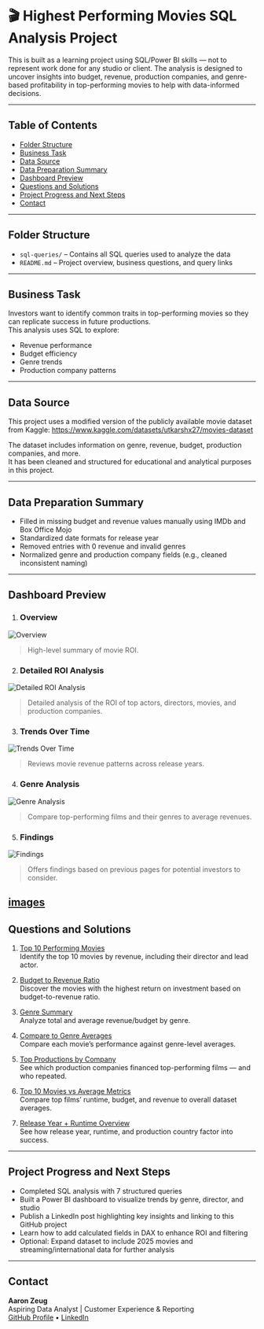# 🎬 Highest Performing Movies SQL Analysis Project

This is built as a learning project using SQL/Power BI skills — not to represent work done for any studio or client.
The analysis is designed to uncover insights into budget, revenue, production companies, and genre-based profitability 
in top-performing movies to help with data-informed decisions. 

---

## Table of Contents

- [Folder Structure](#folder-structure)
- [Business Task](#business-task)
- [Data Source](#data-source)
- [Data Preparation Summary](#data-preparation-summary)
- [Dashboard Preview](#dashboard-preview)
- [Questions and Solutions](#questions-and-solutions)
- [Project Progress and Next Steps](#project-progress-and-next-steps)
- [Contact](#contact)

---

## Folder Structure

- `sql-queries/` – Contains all SQL queries used to analyze the data
- `README.md` – Project overview, business questions, and query links

---

## Business Task

Investors want to identify common traits in top-performing movies so they can replicate success in future productions.  
This analysis uses SQL to explore:
- Revenue performance
- Budget efficiency
- Genre trends
- Production company patterns
---
## Data Source

This project uses a modified version of the publicly available movie dataset from Kaggle:
<https://www.kaggle.com/datasets/utkarshx27/movies-dataset>

The dataset includes information on genre, revenue, budget, production companies, and more.  
It has been cleaned and structured for educational and analytical purposes in this project.

---

##  Data Preparation Summary

- Filled in missing budget and revenue values manually using IMDb and Box Office Mojo 
- Standardized date formats for release year
- Removed entries with 0 revenue and invalid genres
- Normalized genre and production company fields (e.g., cleaned inconsistent naming)
  
---

## Dashboard Preview

1. ### Overview  
![Overview](images/Overview.png)  
> High-level summary of movie ROI.

2. ### Detailed ROI Analysis  
![Detailed ROI Analysis](images/Detailed_ROI_Analysis.png)  
> Detailed analysis of the ROI of top actors, directors, movies, and production companies.

3. ### Trends Over Time  
![Trends Over Time](images/Trends_Over_Time.png)  
> Reviews movie revenue patterns across release years.

4. ### Genre Analysis  
![Genre Analysis](images/Genre_Analysis.png)  
> Compare top-performing films and their genres to average revenues.

5. ### Findings  
![Findings](images/Findings.png)  
> Offers findings based on previous pages for potential investors to consider.

[images](/images)
---
## Questions and Solutions

1. [Top 10 Performing Movies](sql-queries/top_movies.sql)  
   Identify the top 10 movies by revenue, including their director and lead actor.

2. [Budget to Revenue Ratio](sql-queries/budget_ratio.sql)  
   Discover the movies with the highest return on investment based on budget-to-revenue ratio.

3. [Genre Summary](sql-queries/genre_summary.sql)  
   Analyze total and average revenue/budget by genre.

4. [Compare to Genre Averages](sql-queries/compare_to_avg.sql)  
   Compare each movie’s performance against genre-level averages.

5. [Top Productions by Company](sql-queries/production_companies.sql)  
   See which production companies financed top-performing films — and who repeated.

6. [Top 10 Movies vs Average Metrics](sql-queries/avg_vs_actual.sql)  
   Compare top films’ runtime, budget, and revenue to overall dataset averages.

7. [Release Year + Runtime Overview](sql-queries/release_year.sql)  
   See how release year, runtime, and production country factor into success.

---

##  Project Progress and Next Steps

-  Completed SQL analysis with 7 structured queries  
-  Built a Power BI dashboard to visualize trends by genre, director, and studio  
-  Publish a LinkedIn post highlighting key insights and linking to this GitHub project  
-  Learn how to add calculated fields in DAX to enhance ROI and filtering  
-  Optional: Expand dataset to include 2025 movies and streaming/international data for further analysis

---

## Contact

**Aaron Zeug**  
Aspiring Data Analyst | Customer Experience & Reporting  
[GitHub Profile](https://github.com/Gray135) • [LinkedIn](https://linkedin.com/in/aaronzeug)
